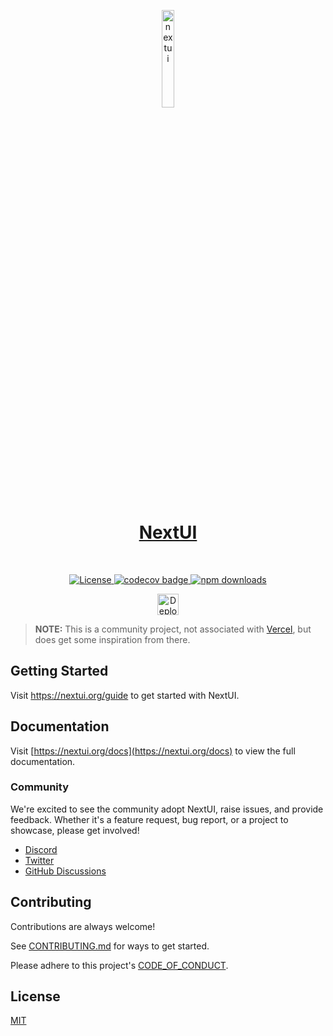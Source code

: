 <p align="center">
  <a href="https://nextui.org">
      <img width="20%" src="https://raw.githubusercontent.com/nextui-org/nextui/main/apps/docs/public/isotipo.png" alt="nextui" />
      <h1 align="center">NextUI</h1>
  </a>
</p>
</br>
<p align="center">
  <a href="https://github.com/jrgarciadev/nextui/blob/main/LICENSE">
    <img src="https://img.shields.io/npm/l/@nextui-org/react?style=flat" alt="License">
  </a>
  <a href="https://codecov.io/gh/jrgarciadev/nextui">
    <img src="https://codecov.io/gh/jrgarciadev/nextui/branch/main/graph/badge.svg?token=QJF2QKR5N4" alt="codecov badge">
  </a>
  <!-- <a href="https://github.com/nextui-org/nextui/actions/workflows/main.yaml">
    <img src="https://github.com/nextui-org/nextui/actions/workflows/main.yaml/badge.svg" alt="CI/CD nextui">
  </a> -->
  <a href="https://www.npmjs.com/package/@nextui-org/react">
    <img src="https://img.shields.io/npm/dm/@nextui-org/react.svg?style=flat-round" alt="npm downloads">
  </a>
</p>

<p align="center">
  <a rel="noopener noreferrer" target="_blank" href="https://www.vercel.com?utm_source=nextui&utm_marketing=oss">
    <img height="34px" src="https://raw.githubusercontent.com/nextui-org/nextui/main/apps/docs/public/deployed-on-vercel.svg" alt="Deployed on vercel">
  </a>
</p>

> **NOTE:** This is a community project, not associated with [Vercel](https://vercel.com), but does get some inspiration from there.

## Getting Started

Visit <a aria-label="nextui learn" href="https://nextui.org/learn">https://nextui.org/guide</a> to get started with NextUI.

## Documentation

Visit [https://nextui.org/docs](https://nextui.org/docs) to view the full documentation.

### Community

We're excited to see the community adopt NextUI, raise issues, and provide feedback.
Whether it's a feature request, bug report, or a project to showcase, please get involved!

- [Discord](https://discord.gg/9b6yyZKmH4)
- [Twitter](https://twitter.com/getnextui)
- [GitHub Discussions](https://github.com/nextui-org/nextui/discussions)

## Contributing

Contributions are always welcome!

See [CONTRIBUTING.md](https://github.com/nextui-org/nextui/blob/main/CONTRIBUTING.md) for ways to get started.

Please adhere to this project's [CODE_OF_CONDUCT](https://github.com/nextui-org/nextui/blob/main/CODE_OF_CONDUCT.md).

## License

[MIT](https://choosealicense.com/licenses/mit/)
